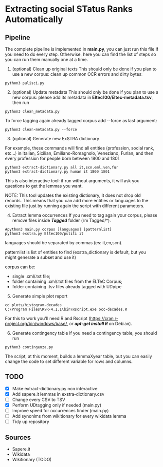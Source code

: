 # Extracting social STatus Ranks Automatically

## Pipeline

The complete pipeline is implemented in **main.py**, you can just run this file if you need to do every step.
Otherwise, here you can find the list of steps so you can run them manually one at a time.


1. (optional) Clean up original texts
This should only be done if you plan to use a new corpus: clean up common OCR errors and dirty bytes:
```
python3 pulisci.py
```

2. (optional) Update metadata
This should only be done if you plan to use a new corpus: please add its metadata in **Eltec100/Eltec-metadata.tsv**, then run
```
python3 clean_metadata.py
```
To force tagging again already tagged corpus add --force as last argument:
```
python3 clean-metadata.py --force
```


3. (optional) Generate new ExSTRA dictionary

For example, these commands will find all entities (profession, social rank, etc...) in Italian, Sicilian, Emiliano-Romagnolo, Veneziano, Furlan, and then every profession for people born between 1800 and 1801.
```
python3 extract-dictionary.py all it,scn,eml,ven,fur
python3 extract-dictionary.py human it 1800 1801
```
This is also interactive tool: if run without arguments, it will ask you questions to get the lemmas you want.

NOTE: This tool updates the existing dictionary, it does not drop old records. This means that you can add more entities or languages to the existing file just by running again the script with different parameters.

4. Extract lemma occurrences
If you need to tag again your corpus, please remove files inside ***Tagged*** folder (rm Tagged/*).
```
#python3 main.py corpus [languages] [patternlist]
python3 exstra.py Eltec100/puliti it
```
languages should be separated by commas (es: it,en,scn).

patternlist is list of entities to find (exstra_dictionary is default, but you might generate a subset and use it)

corpus can be:
* single .xml/.txt file;
* folder containing .xml/.txt files from the ELTeC Corpus;
* folder containing .tsv files already tagged with UDpipe

5. Generate simple plot report
```
cd plots/histogram-decades
C:\Program Files\R\R-4.1.1\bin\Rscript.exe occ-decades.R
```
For this to work you'll need R and Rscript (https://cran.r-project.org/bin/windows/base/, or ***apt-get install R*** on Debian).

6. Generate contingency table
If you need a contingency table, you should run
```
python3 contingenza.py
```
The script, at this moment, builds a lemmaXyear table, but you can easily change the code to set different variable for rows and columns.

## TODO
- [x] Make extract-dictionary.py non interactive
- [x] Add sapere.it lemmas in exstra-dictionary.csv
- [ ] Change every CSV to TSV
- [x] Perform UDtagging only if needed (main.py)
- [ ] Improve speed for occurrences finder (main.py)
- [ ] Add synonims from wikitionary for every wikidata lemma
- [ ] Tidy up repository

## Sources
* Sapere.it
* Wikidata
* Wikitionary (TODO)
